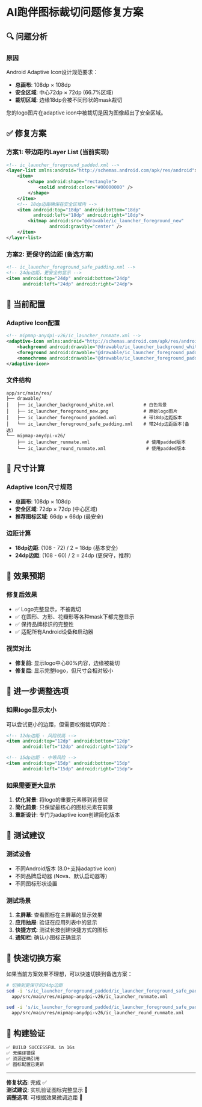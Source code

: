 # AI跑伴图标裁切问题修复方案

## 🔍 问题分析

### 原因
Android Adaptive Icon设计规范要求：
- **总画布**: 108dp × 108dp
- **安全区域**: 中心72dp × 72dp (66.7%区域)
- **裁切区域**: 边缘18dp会被不同形状的mask裁切

您的logo图片在adaptive icon中被裁切是因为图像超出了安全区域。

## ✅ 修复方案

### 方案1: 带边距的Layer List (当前实现)
```xml
<!-- ic_launcher_foreground_padded.xml -->
<layer-list xmlns:android="http://schemas.android.com/apk/res/android">
    <item>
        <shape android:shape="rectangle">
            <solid android:color="#00000000" />
        </shape>
    </item>
    <!-- 18dp边距确保在安全区域内 -->
    <item android:top="18dp" android:bottom="18dp" 
          android:left="18dp" android:right="18dp">
        <bitmap android:src="@drawable/ic_launcher_foreground_new"
                android:gravity="center" />
    </item>
</layer-list>
```

### 方案2: 更保守的边距 (备选方案)
```xml
<!-- ic_launcher_foreground_safe_padding.xml -->
<!-- 24dp边距，更安全的显示 -->
<item android:top="24dp" android:bottom="24dp" 
      android:left="24dp" android:right="24dp">
```

## 🔧 当前配置

### Adaptive Icon配置
```xml
<!-- mipmap-anydpi-v26/ic_launcher_runmate.xml -->
<adaptive-icon xmlns:android="http://schemas.android.com/apk/res/android">
    <background android:drawable="@drawable/ic_launcher_background_white" />
    <foreground android:drawable="@drawable/ic_launcher_foreground_padded" />
    <monochrome android:drawable="@drawable/ic_launcher_foreground_padded" />
</adaptive-icon>
```

### 文件结构
```
app/src/main/res/
├── drawable/
│   ├── ic_launcher_background_white.xml           # 白色背景
│   ├── ic_launcher_foreground_new.png             # 原始logo图片
│   ├── ic_launcher_foreground_padded.xml          # 带18dp边距版本
│   └── ic_launcher_foreground_safe_padding.xml    # 带24dp边距版本(备选)
└── mipmap-anydpi-v26/
    ├── ic_launcher_runmate.xml                     # 使用padded版本
    └── ic_launcher_round_runmate.xml               # 使用padded版本
```

## 📏 尺寸计算

### Adaptive Icon尺寸规范
- **总画布**: 108dp × 108dp
- **安全区域**: 72dp × 72dp (中心区域)
- **推荐图标区域**: 66dp × 66dp (最安全)

### 边距计算
- **18dp边距**: (108 - 72) / 2 = 18dp (基本安全)
- **24dp边距**: (108 - 60) / 2 = 24dp (更保守，推荐)

## 🎯 效果预期

### 修复后效果
- ✅ Logo完整显示，不被裁切
- ✅ 在圆形、方形、花瓣形等各种mask下都完整显示
- ✅ 保持品牌标识的完整性
- ✅ 适配所有Android设备和启动器

### 视觉对比
- **修复前**: 显示logo中心80%内容，边缘被裁切
- **修复后**: 显示完整logo，但尺寸会相对较小

## 🔄 进一步调整选项

### 如果logo显示太小
可以尝试更小的边距，但需要权衡裁切风险：

```xml
<!-- 12dp边距 - 风险较高 -->
<item android:top="12dp" android:bottom="12dp" 
      android:left="12dp" android:right="12dp">

<!-- 15dp边距 - 中等风险 -->
<item android:top="15dp" android:bottom="15dp" 
      android:left="15dp" android:right="15dp">
```

### 如果需要更大显示
1. **优化背景**: 将logo的重要元素移到背景层
2. **简化前景**: 只保留最核心的图标元素在前景
3. **重新设计**: 专门为adaptive icon创建简化版本

## 🧪 测试建议

### 测试设备
- 不同Android版本 (8.0+支持adaptive icon)
- 不同品牌启动器 (Nova、默认启动器等)
- 不同图标形状设置

### 测试场景
1. **主屏幕**: 查看图标在主屏幕的显示效果
2. **应用抽屉**: 验证在应用列表中的显示
3. **快捷方式**: 测试长按创建快捷方式的图标
4. **通知栏**: 确认小图标正确显示

## 🚀 快速切换方案

如果当前方案效果不理想，可以快速切换到备选方案：

```bash
# 切换到更保守的24dp边距
sed -i 's/ic_launcher_foreground_padded/ic_launcher_foreground_safe_padding/g' \
  app/src/main/res/mipmap-anydpi-v26/ic_launcher_runmate.xml

sed -i 's/ic_launcher_foreground_padded/ic_launcher_foreground_safe_padding/g' \
  app/src/main/res/mipmap-anydpi-v26/ic_launcher_round_runmate.xml
```

## 📝 构建验证

```bash
✅ BUILD SUCCESSFUL in 16s
✅ 无编译错误
✅ 资源正确引用
✅ 图标配置已更新
```

---

**修复状态**: 完成 ✅  
**测试建议**: 实机验证图标完整显示 🧪  
**调整选项**: 可根据效果微调边距 🔧